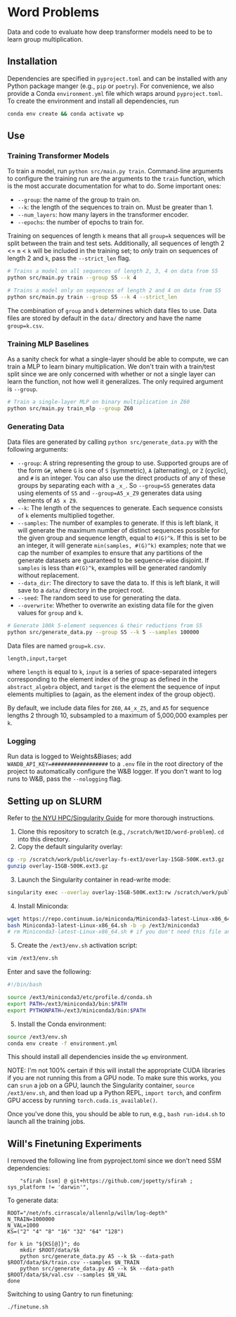 # Word Problems

Data and code to evaluate how deep transformer models need to be to learn group multiplication.

## Installation

Dependencies are specified in `pyproject.toml` and can be installed with any Python package manger (e.g., `pip` or `poetry`). For convenience, we also provide a Conda `environment.yml` file which wraps around `pyproject.toml`. To create the environment and install all dependencies, run

```bash
conda env create && conda activate wp
```

## Use

### Training Transformer Models

To train a model, run `python src/main.py train`. Command-line arguments to configure the training run are the arguments to the `train` function, which is the most accurate documentation for what to do. Some important ones:

- `--group`: the name of the group to train on.
- `--k`: the length of the sequences to train on. Must be greater than 1.
- `--num_layers`: how many layers in the transformer encoder.
- `--epochs`: the number of epochs to train for.

Training on sequences of length `k` means that all `group=k` sequences will be split between the train and test sets. Additionally, all sequences of length 2 <= `m` < `k` will be included in the training set; to _only_ train on sequences of length 2 and `k`, pass the `--strict_len` flag.

```bash
# Trains a model on all sequences of length 2, 3, 4 on data from S5
python src/main.py train --group S5 --k 4

# Trains a model only on sequences of length 2 and 4 on data from S5
python src/main.py train --group S5 --k 4 --strict_len
```

The combination of `group` and `k` determines which data files to use. Data files are stored by default in the `data/` directory and have the name `group=k.csv`.

### Training MLP Baselines

As a sanity check for what a single-layer should be able to compute, we can train a MLP to learn binary multiplication. We don't train with a train/test split since we are only concerned with whether or not a single layer can learn the function, not how well it generalizes. The only required argument is `--group`.

```bash
# Train a single-layer MLP on binary multiplication in Z60
python src/main.py train_mlp --group Z60
```

### Generating Data

Data files are generated by calling `python src/generate_data.py` with the following arguments:

- `--group`: A string representing the group to use. Supported groups are of the form `G#`, where `G` is one of `S` (symmetric), `A` (alternating), or `Z` (cyclic), and `#` is an integer. You can also use the direct products of any of these groups by separating each with a `_x_`. So `--group=S5` generates data using elements of `S5` and `--group=A5_x_Z9` generates data using elements of `A5 x Z9`.
- `--k`: The length of the sequences to generate. Each sequence consists of `k` elements multiplied together.
- `--samples`: The number of examples to generate. If this is left blank, it will generate the maximum number of distinct sequences possible for the given group and sequence length, equal to `#(G)^k`. If this is set to be an integer, it will generate `min(samples, #(G)^k)` examples; note that we cap the number of examples to ensure that any partitions of the generate datasets are guaranteed to be sequence-wise disjoint. If `samples` is less than `#(G)^k`, examples will be generated randomly without replacement.
- `--data_dir`: The directory to save the data to. If this is left blank, it will save to a `data/` directory in the project root.
- `--seed`: The random seed to use for generating the data.
- `--overwrite`: Whether to overwrite an existing data file for the given values for `group` and `k`.

```bash
# Generate 100k 5-element sequences & their reductions from S5
python src/generate_data.py --group S5 --k 5 --samples 100000
```

Data files are named `group=k.csv`.

```csv
length,input,target
```

where `length` is equal to `k`, `input` is a series of space-separated integers corresponding to the element index of the group as defined in the `abstract_algebra` object, and `target` is the element the sequence of input elements multiplies to (again, as the element index of the group object).

By default, we include data files for `Z60`, `A4_x_Z5`, and `A5` for sequence lengths 2 through 10, subsampled to a maximum of 5,000,000 examples per `k`.

### Logging

Run data is logged to Weights&Biases; add `WANDB_API_KEY=##################` to a `.env` file in the root directory of the project to automatically configure the W&B logger. If you don't want to log runs to W&B, pass the `--nologging` flag.


## Setting up on SLURM

Refer to [the NYU HPC/Singularity Guide](https://sites.google.com/nyu.edu/nyu-hpc/hpc-systems/greene/software/singularity-with-miniconda) for more thorough instructions.

1. Clone this repository to scratch (e.g., `/scratch/NetID/word-problem`). `cd` into this directory.
2. Copy the default singularity overlay:

```bash
cp -rp /scratch/work/public/overlay-fs-ext3/overlay-15GB-500K.ext3.gz .
gunzip overlay-15GB-500K.ext3.gz
```

3. Launch the Singularity container in read-write mode:
```bash
singularity exec --overlay overlay-15GB-500K.ext3:rw /scratch/work/public/singularity/cuda11.6.124-cudnn8.4.0.27-devel-ubuntu20.04.4.sif /bin/bash
```

4. Install Miniconda:
```bash
wget https://repo.continuum.io/miniconda/Miniconda3-latest-Linux-x86_64.sh
bash Miniconda3-latest-Linux-x86_64.sh -b -p /ext3/miniconda3
# rm Miniconda3-latest-Linux-x86_64.sh # if you don't need this file any longer
```

5. Create the `/ext3/env.sh` activation script:

```bash
vim /ext3/env.sh
```

Enter and save the following:

```bash
#!/bin/bash

source /ext3/miniconda3/etc/profile.d/conda.sh
export PATH=/ext3/miniconda3/bin:$PATH
export PYTHONPATH=/ext3/miniconda3/bin:$PATH
```

5. Install the Conda environment:
```bash
source /ext3/env.sh
conda env create -f environment.yml
```

This should install all dependencies inside the `wp` environment.

NOTE: I'm not 100% certain if this will install the appropriate CUDA libraries if you are not running this from a GPU node. To make sure this works, you can `srun` a job on a GPU, launch the Singularity container, `source /ext3/env.sh`, and then load up a Python REPL, `import torch`, and confirm GPU access by running `torch.cuda.is_available()`.

Once you've done this, you should be able to run, e.g., `bash run-ids4.sh` to launch all the training jobs.

## Will's Finetuning Experiments

I removed the following line from pyproject.toml since we don't need SSM dependencies:
```
    "sfirah [ssm] @ git+https://github.com/jopetty/sfirah ; sys_platform != 'darwin'",
```

To generate data:
```shell
ROOT="/net/nfs.cirrascale/allennlp/willm/log-depth"
N_TRAIN=1000000
N_VAL=1000
KS=("2" "4" "8" "16" "32" "64" "128")

for k in "${KS[@]}"; do
    mkdir $ROOT/data/$k
    python src/generate_data.py A5 --k $k --data-path $ROOT/data/$k/train.csv --samples $N_TRAIN
    python src/generate_data.py A5 --k $k --data-path $ROOT/data/$k/val.csv --samples $N_VAL
done
```

Switching to using Gantry to run finetuning:

```shell
./finetune.sh
```